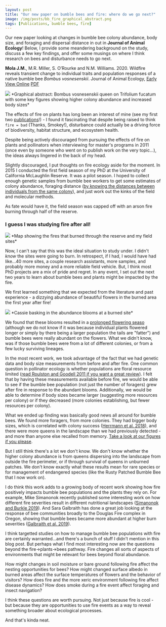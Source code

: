 ```yaml
---
layout: post
title: "Our new paper on bumble bees and fire: where do we go next?"
image: /img/posts/bb_fire_graphical_abstract.png
tags: [Publications, bumble bees, fire]
---
```


Our new paper looking at changes in bumble bee colony abundance, body size, and foraging and dispersal distance in out in **Journal of Animal Ecology**! Below, I provide some meandering background on the study, discuss a few key findings, and offer some musings on where I think research on bees and disturbance needs to go next. 

**Mola J.M.**, M.R. Miller, S. O’Rourke and N.M. Williams. 2020. Wildfire reveals transient change to individual traits and population responses of a native bumble bee *Bombus vosnesenskii*. Journal of Animal Ecology, [Early View Online](https://besjournals.onlinelibrary.wiley.com/doi/abs/10.1111/1365-2656.13244) [PDF](../pubs/jae_2020_fire.pdf)

<img src="../img/posts/bb_fire_graphical_abstract.png">
*Graphical abstract: Bombus vosnesenskii queen on Trifolium fucatum with some key figures showing higher colony abundance and increased body sizes*


<!--Maybe I want this to be more resource-limitation focused?-->

The effects of fire on plants has long been an interest of mine (see my first two [publications](../pubs)!) - I found it fascinating that despite being raised to think `fire = bad` (Thanks, Smokey!), disturbance could actually be a driving force of biodiversity, habitat structure, and ecosystem health. 

Despite being actively discouraged from pursuing the effects of fire on plants and pollinators when interviewing for master's programs in 2011 (once even by someone who went on to publish work on the very topic...), the ideas always lingered in the back of my head. 

Slightly discouraged, I put thoughts on fire ecology aside for the moment. In 2015 I conducted the first field season of my PhD at the University of California McLaughlin Reserve. It was a pilot season. I hoped to collect enough genetic samples from bumble bee workers to get some estimates of colony abundance, foraging distance \([by knowing the distances between individuals from the same colony](../pubs/Mola_Williams_Apidologie_2019.pdf)\), and just work out the kinks of the field and molecular methods. 

As fate would have it, the field season was capped off with an arson fire burning through half of the reserve.

### I guess I was studying fire after all!


<img src="../img/posts/mcl_fire_map.png">
*Map showing the fires that burned through the reserve and my field sites*


Now, I can't say that this was the ideal situation to study under. I didn't *know* the sites were going to burn. In retrospect, if I had, I would have had like...40 more sites, a couple research assistants, more samples, and probably more money and a more reliable field vehicle. But, I think most PhD projects are a mix of pride and regret. In any event, I set out the next two years to learn about bumble bees and plants might be impacted by the fire. 

We first learned something that we expected from the literature and past experience - a dizzying abundance of beautiful flowers in the burned area the first year after fire! 

<img src="../img/posts/postfire_cassie.png">
*Cassie basking in the abundance blooms at a burned site*


We found that these blooms resulted in a [prolonged flowering seaso](../pubs/Mola_Williams_Ecosphere_2018.pdf) (although we do not know if it was because individual plants flowered longer or simply by there being a larger population the tails are "fatter") and bumble bees were really abundant on the flowers. What we didn't know, was if those bumble bees were from a lot of different colonies, or from a few lucky surviving lineages. 

In the most recent work, we took advantage of the fact that we had genetic data and body size measurements from before and after fire. One common question in pollinator ecology is whether populations are floral resource limited \([read Roulston and Goodell 2011 if you want a great review](https://www.annualreviews.org/doi/abs/10.1146/annurev-ento-120709-144802)\). I felt that by having these measurements available before fire, we would be able to see if the bumble bee population (not just the number of foragers) grew after fire in response to the abundant blooms. Additionally, we would be able to determine if body sizes became larger (suggesting more resources per colony) or if they decreased (more colonies establishing, but fewer resources per colony). 

What we ended up finding was basically good news all around for bumble bees. We found more foragers, from more colonies. They had bigger body sizes, which is correlated with colony success \([Herrmann et al. 2018](https://onlinelibrary.wiley.com/doi/full/10.1111/een.12517)\), and there were more queens in the landscape than we had previously detected - and more than anyone else recalled from memory. [Take a look at our figures if you please](../pubs/jae_2020_fire.pdf).

But I still think there's a lot we don't know. We don't know whether the higher colony abundance is from queens dispersing into the landscape from outside the fire perimeter, or if through survival of queens in unburned patches. We don't know exactly what these results mean for rare species or for management of endangered species (like the Rusty Patched Bumble Bee that I now work on). 

I do think this work adds to a growing body of recent work showing how fire positively impacts bumble bee populations and the plants they rely on. For example, Mike Simanonok recently published some interesting work on how different fire severities result in different nutritional landscapes \([Simanonok and Burkle 2019](https://link.springer.com/article/10.1007/s00442-019-04577-9)\). And Sara Galbraith has done a great job looking at the response of bee communities broadly to the Douglas Fire complex in Oregon, showing that bumble bees became more abundant at higher burn severities \([Galbraith et al. 2019](https://esajournals.onlinelibrary.wiley.com/doi/full/10.1002/ecs2.2668)\). 

I think targetted studies on how to manage bumble bee populations with fire are certainly warranted...and there's a bunch of stuff I didn't mention in this blog post. But perhaps what I find most interesting now are the questions beyond the fire->plants->bees pathway. Fire changes all sorts of aspects of environments that might be relevant for bees beyond floral abundance. 


How might changes in soil moisture or bare ground following fire affect the nesting opportunities for bees? How might changed surface albedo in burned areas affect the surface temperatures of flowers and the behavior of visitors? How does fire and the more xeric environment following fire affect disease dynamics? How does smoke during a fire event affect foraging and insect navigation?

I think these questions are worth pursuing. Not just because fire is cool - but because they are opportunities to use fire events as a way to reveal something broader about ecological processes. 

And that's kinda neat. 



 